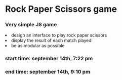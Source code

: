 # Rock Paper Scissors game

### Very simple JS game
<li>design an interface to play rock paper scissors</li>
<li>display the result of each match played</li>
<li>be as modular as possible</li>


### start time: september 14th, 7:22 pm
### end time: september 14th, 9:10 pm